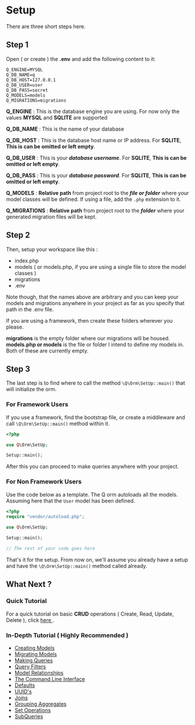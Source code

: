 # Setup
There are three short steps here.  

## Step 1
Open ( or create ) the **.env** and add the following content to it:    

```
Q_ENGINE=MYSQL
Q_DB_NAME=q
Q_DB_HOST=127.0.0.1
Q_DB_USER=user
Q_DB_PASS=secret
Q_MODELS=models
Q_MIGRATIONS=migrations
```

**Q_ENGINE** : This is the database engine you are using. For now only the values **MYSQL** and  **SQLITE** are supported  

**Q_DB_NAME** : This is the name of your database  

**Q_DB_HOST** : This is the database host name or IP address. For **SQLITE**, **This is can be omitted or left empty**.  

**Q_DB_USER** : This is your ***database username***. For **SQLITE**, **This is can be omitted or left empty**.  

**Q_DB_PASS** : This is your ***database password***. For **SQLITE**, **This is can be omitted or left empty**.  

**Q_MODELS** : **Relative path** from project root to the ***file or folder*** where your model classes will be defined. If using a file, add the `.php` extension to it.

**Q_MIGRATIONS** : **Relative path** from project root to the ***folder*** where your generated migration files will be kept.


## Step 2
Then, setup your workspace like this :  

- index.php
- models ( or models.php, if you are using a single file to store the model classes )
- migrations
- .env 

Note though, that the names above are arbitrary and you can keep your models and migrations anywhere in your project as far as you specify that path in the .env file.

If you are using a framework, then create these folders wherever you please.

**migrations** is the empty folder where our migrations will be housed. **models.php or models** is the file or folder I intend to define my models in. Both of these are currently empty.


## Step 3

The last step is to find where to call the method `\Q\Orm\SetUp::main()` that will initialize the orm. 

### For Framework Users
If you use a framework, find the bootstrap file, or create a middleware and call `\Q\Orm\SetUp::main()` method within it. 

```php
<?php

use Q\Orm\SetUp;

Setup::main();

```

After this you can proceed to make queries anywhere with your project.

### For Non Framework Users

Use the code below as a template. The Q orm autoloads all the models. Assuming here that the `User` model has been defined.

```php
<?php
require "vendor/autoload.php";

use Q\Orm\SetUp;

Setup::main();

// The rest of your code goes here
```

That's it for the setup. From now on, we'll assume you already have a setup and have the `\Q\Orm\SetUp::main()` method called already.

## What Next ?

### Quick Tutorial
For a quick tutorial on basic **CRUD** operations ( Create, Read, Update, Delete ), click [ here ](tutorial/start.md).

### In-Depth Tutorial ( Highly Recommended )

- [ Creating Models ](parts/creating_models.md )
- [ Migrating Models ](parts/migrating_models.md )
- [ Making Queries ](parts/making_queries.md )
- [ Query Filters ](parts/query_filters.md )
- [ Model Relationships ](parts/relationships.md )
- [ The Command Line Interface ](parts/cli.md )
- [ Defaults ](parts/defaults.md )
- [ UUID's ](parts/uuid.md )
- [ Joins ](parts/joins.md )
- [ Grouping Aggregates ](parts/grouping.md )
- [ Set Operations ](parts/sets.md )
- [ SubQueries ](parts/subqueries.md )

